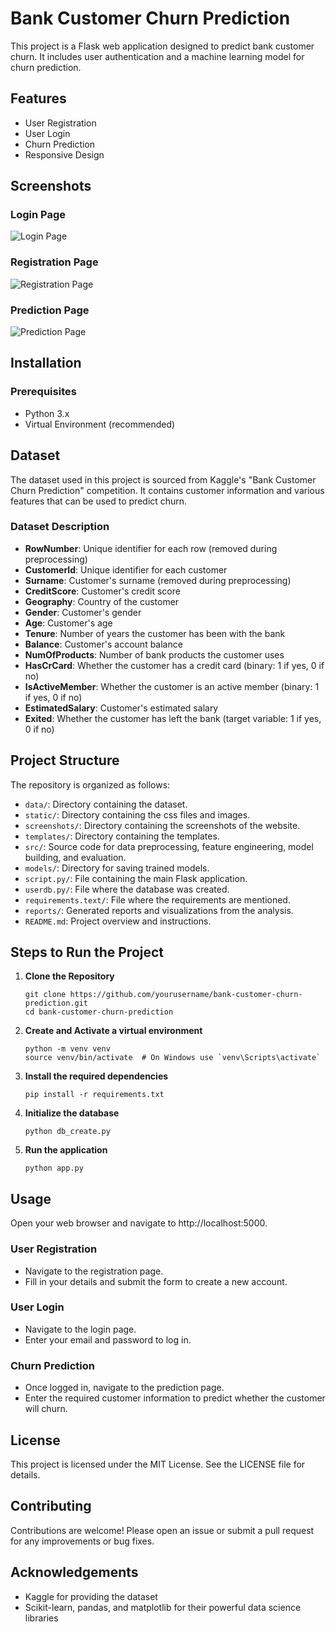 # Bank Customer Churn Prediction

This project is a Flask web application designed to predict bank customer churn. It includes user authentication and a machine learning model for churn prediction.

## Features

- User Registration
- User Login
- Churn Prediction
- Responsive Design

## Screenshots

### Login Page
![Login Page](./Bank%20Customer%20Churn%20Prediction/screenshots/login_page.png)

### Registration Page
![Registration Page](./Bank%20Customer%20Churn%20Prediction/screenshots/register_page.png)

### Prediction Page
![Prediction Page](./Bank%20Customer%20Churn%20Prediction/screenshots/predict_page.png)

## Installation

### Prerequisites

- Python 3.x
- Virtual Environment (recommended)

## Dataset
The dataset used in this project is sourced from Kaggle's "Bank Customer Churn Prediction" competition. It contains customer information and various features that can be used to predict churn.

### Dataset Description
- **RowNumber**: Unique identifier for each row (removed during preprocessing)
- **CustomerId**: Unique identifier for each customer
- **Surname**: Customer's surname (removed during preprocessing)
- **CreditScore**: Customer's credit score
- **Geography**: Country of the customer
- **Gender**: Customer's gender
- **Age**: Customer's age
- **Tenure**: Number of years the customer has been with the bank
- **Balance**: Customer's account balance
- **NumOfProducts**: Number of bank products the customer uses
- **HasCrCard**: Whether the customer has a credit card (binary: 1 if yes, 0 if no)
- **IsActiveMember**: Whether the customer is an active member (binary: 1 if yes, 0 if no)
- **EstimatedSalary**: Customer's estimated salary
- **Exited**: Whether the customer has left the bank (target variable: 1 if yes, 0 if no)

## Project Structure
The repository is organized as follows:

- `data/`: Directory containing the dataset.
- `static/`: Directory containing the css files and images.
- `screenshots/`: Directory containing the screenshots of the website.
- `templates/`: Directory containing the templates.
- `src/`: Source code for data preprocessing, feature engineering, model building, and evaluation.
- `models/`: Directory for saving trained models.
- `script.py/`: File containing the main Flask application.
- `userdb.py/`: File where the database was created.
- `requirements.text/`: File where the requirements are mentioned.
- `reports/`: Generated reports and visualizations from the analysis.
- `README.md`: Project overview and instructions.

## Steps to Run the Project
1. **Clone the Repository**
   ```
   git clone https://github.com/yourusername/bank-customer-churn-prediction.git
   cd bank-customer-churn-prediction
   
2. **Create and Activate a virtual environment**
   ```
   python -m venv venv
   source venv/bin/activate  # On Windows use `venv\Scripts\activate`
   
3. **Install the required dependencies**
   ```
   pip install -r requirements.txt
   
4. **Initialize the database**
   ```
   python db_create.py
   
5. **Run the application**
   ```
   python app.py

## Usage
Open your web browser and navigate to http://localhost:5000.
### User Registration
- Navigate to the registration page.
- Fill in your details and submit the form to create a new account.
### User Login
- Navigate to the login page.
- Enter your email and password to log in.
### Churn Prediction
- Once logged in, navigate to the prediction page.
- Enter the required customer information to predict whether the customer will churn.

## License
This project is licensed under the MIT License. See the LICENSE file for details.

## Contributing
Contributions are welcome! Please open an issue or submit a pull request for any improvements or bug fixes.

## Acknowledgements
<ul>
    <li>Kaggle for providing the dataset</li>
    <li>Scikit-learn, pandas, and matplotlib for their powerful data science libraries</li>
</ul>
